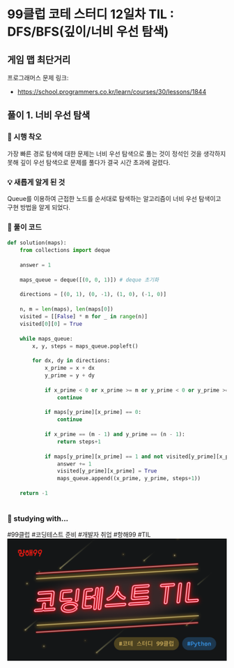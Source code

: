 # 99클럽 코테 스터디 12일차 TIL : DFS/BFS(깊이/너비 우선 탐색)

## 게임 맵 최단거리
프로그래머스 문제 링크:
- https://school.programmers.co.kr/learn/courses/30/lessons/1844


## 풀이 1. 너비 우선 탐색

### 🤔 시행 착오
가장 빠른 경로 탐색에 대한 문제는 너비 우선 탐색으로 풀는 것이 정석인 것을 생각하지 못해 깊이 우선 탐색으로 문제를 풀다가 결국 시간 초과에 걸렸다.

### 💡 새롭게 알게 된 것
Queue를 이용하여 근접한 노드를 순서대로 탐색하는 알고리즘이 너비 우선 탐색이고 구현 방법을 알게 되었다.


### 🎉 풀이 코드
```python
def solution(maps):
    from collections import deque
    
    answer = 1
    
    maps_queue = deque([(0, 0, 1)]) # deque 초기화
    
    directions = [(0, 1), (0, -1), (1, 0), (-1, 0)]
    
    n, m = len(maps), len(maps[0])
    visited = [[False] * m for _ in range(n)]
    visited[0][0] = True
    
    while maps_queue:
        x, y, steps = maps_queue.popleft()

        for dx, dy in directions:
            x_prime = x + dx
            y_prime = y + dy
            
            if x_prime < 0 or x_prime >= m or y_prime < 0 or y_prime >= n:
                continue
            
            if maps[y_prime][x_prime] == 0:
                continue
                
            if x_prime == (m - 1) and y_prime == (n - 1):
                return steps+1
            
            if maps[y_prime][x_prime] == 1 and not visited[y_prime][x_prime]:
                answer += 1
                visited[y_prime][x_prime] = True
                maps_queue.append((x_prime, y_prime, steps+1))
            
    return -1
            

```

### 🏃 studying with...
#99클럽 #코딩테스트 준비 #개발자 취업 #항해99 #TIL
![til_thumbnail](./img/thmb_python.png)
